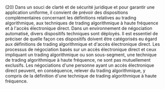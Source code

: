 (20) Dans un souci de clarté et de sécurité juridique et pour garantir une application uniforme, il convient de prévoir des dispositions complémentaires concernant les définitions relatives au trading algorithmique, aux techniques de trading algorithmique à haute fréquence et à l'accès électronique direct. Dans un environnement de négociation automatisé, divers dispositifs techniques sont déployés. Il est essentiel de préciser de quelle façon ces dispositifs doivent être catégorisés eu égard aux définitions de trading algorithmique et d'accès électronique direct. Les processus de négociation basés sur un accès électronique direct et ceux impliquant un trading algorithmique ou son sous-segment, une technique de trading algorithmique à haute fréquence, ne sont pas mutuellement exclusifs. Les négociations d'une personne ayant un accès électronique direct peuvent, en conséquence, relever du trading algorithmique, y compris de la définition d'une technique de trading algorithmique à haute fréquence.